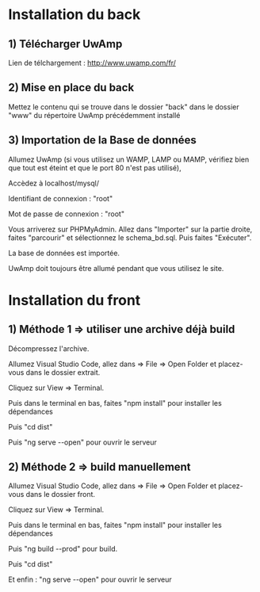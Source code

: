 # Installation du back

## 1) Télécharger UwAmp


Lien de télchargement : http://www.uwamp.com/fr/


## 2) Mise en place du back


Mettez le contenu qui se trouve dans le dossier "back" dans le dossier "www" du répertoire UwAmp précédemment installé


## 3) Importation de la Base de données

Allumez UwAmp (si vous utilisez un WAMP, LAMP ou MAMP, vérifiez bien que tout est éteint et que le port 80 n'est pas utilisé),

Accèdez à localhost/mysql/ 

Identifiant de connexion : "root"

Mot de passe de connexion : "root"

Vous arriverez sur PHPMyAdmin. Allez dans "Importer" sur la partie droite, faites "parcourir" et sélectionnez le schema_bd.sql. Puis faites "Exécuter".

La base de données est importée.

UwAmp doit toujours être allumé pendant que vous utilisez le site.




# Installation du front

## 1) Méthode 1 => utiliser une archive déjà build

Décompressez l'archive.

Allumez Visual Studio Code, allez dans => File => Open Folder et placez-vous dans le dossier extrait.

Cliquez sur View => Terminal.

Puis dans le terminal en bas, faites "npm install" pour installer les dépendances

Puis "cd dist"

Puis "ng serve --open" pour ouvrir le serveur


## 2) Méthode 2 => build manuellement

Allumez Visual Studio Code, allez dans => File => Open Folder et placez-vous dans le dossier front.

Cliquez sur View => Terminal.

Puis dans le terminal en bas, faites "npm install" pour installer les dépendances

Puis "ng build --prod" pour build.

Puis "cd dist"

Et enfin : "ng serve --open" pour ouvrir le serveur